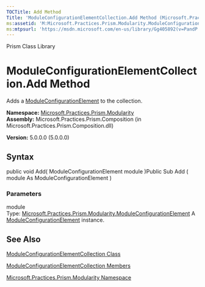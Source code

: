 ```yaml
---
TOCTitle: Add Method
Title: 'ModuleConfigurationElementCollection.Add Method (Microsoft.Practices.Prism.Modularity)'
ms:assetid: 'M:Microsoft.Practices.Prism.Modularity.ModuleConfigurationElementCollection.Add(Microsoft.Practices.Prism.Modularity.ModuleConfigurationElement)'
ms:mtpsurl: 'https://msdn.microsoft.com/en-us/library/Gg405892(v=PandP.50)'
---
```


Prism Class Library

ModuleConfigurationElementCollection.Add Method
===================================================

Adds a [ModuleConfigurationElement](https://msdn.microsoft.com/t:microsoft.practices.prism.modularity.moduleconfigurationelement) to the collection.

**Namespace:** [Microsoft.Practices.Prism.Modularity](https://msdn.microsoft.com/n:microsoft.practices.prism.modularity)
**Assembly:** Microsoft.Practices.Prism.Composition (in Microsoft.Practices.Prism.Composition.dll)

**Version:** 5.0.0.0 (5.0.0.0)

## Syntax


public void Add( ModuleConfigurationElement module )Public Sub Add ( module As ModuleConfigurationElement )

### Parameters

module  
Type: [Microsoft.Practices.Prism.Modularity.ModuleConfigurationElement](https://msdn.microsoft.com/t:microsoft.practices.prism.modularity.moduleconfigurationelement)
A [ModuleConfigurationElement](https://msdn.microsoft.com/t:microsoft.practices.prism.modularity.moduleconfigurationelement) instance.

See Also
--------


[ModuleConfigurationElementCollection Class](https://msdn.microsoft.com/t:microsoft.practices.prism.modularity.moduleconfigurationelementcollection)

[ModuleConfigurationElementCollection Members](https://msdn.microsoft.com/allmembers.t:microsoft.practices.prism.modularity.moduleconfigurationelementcollection)

[Microsoft.Practices.Prism.Modularity Namespace](https://msdn.microsoft.com/n:microsoft.practices.prism.modularity)
